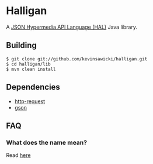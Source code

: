 # Halligan

A [JSON Hypermedia API Language (HAL)](http://tools.ietf.org/id/draft-kelly-json-hal-03.txt)
Java library.

## Building

```
$ git clone git://github.com/kevinsawicki/halligan.git
$ cd halligan/lib
$ mvn clean install
```

## Dependencies

  * [http-request](https://github.com/kevinsawicki/http-request)
  * [gson](http://code.google.com/p/google-gson/)

## FAQ

### What does the name mean?
Read [here](http://en.wikipedia.org/wiki/Halligan_bar)

